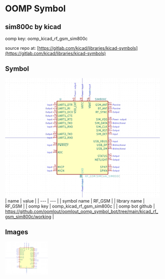 # OOMP Symbol  
## sim800c  by kicad  
  
oomp key: oomp_kicad_rf_gsm_sim800c  
  
source repo at: [https://gitlab.com/kicad/libraries/kicad-symbols](https://gitlab.com/kicad/libraries/kicad-symbols)  
## Symbol  
  
[![working.png](working_600.png)](working.png)  
| name | value | 
| --- | --- | 
| symbol name | RF_GSM | 
| library name | RF_GSM | 
| oomp key | oomp_kicad_rf_gsm_sim800c | 
| oomp bot github | https://github.com/oomlout/oomlout_oomp_symbol_bot/tree/main/kicad_rf_gsm_sim800c/working | 
## Images  
  
[![working.png](working_140.png)](working.png)  

